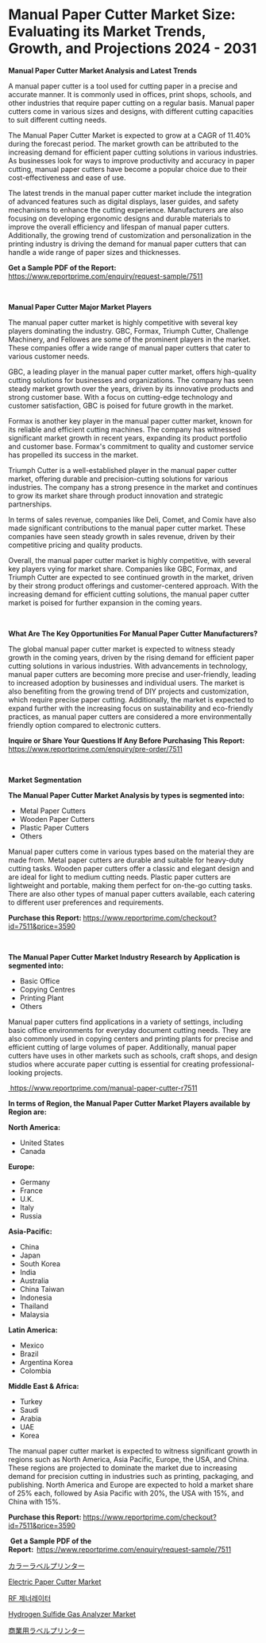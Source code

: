 <p><h1>Manual Paper Cutter Market Size: Evaluating its Market Trends, Growth, and Projections 2024 - 2031</h1></p><p><strong>Manual Paper Cutter Market Analysis and Latest Trends</strong></p>
<p><p>A manual paper cutter is a tool used for cutting paper in a precise and accurate manner. It is commonly used in offices, print shops, schools, and other industries that require paper cutting on a regular basis. Manual paper cutters come in various sizes and designs, with different cutting capacities to suit different cutting needs.</p><p>The Manual Paper Cutter Market is expected to grow at a CAGR of 11.40% during the forecast period. The market growth can be attributed to the increasing demand for efficient paper cutting solutions in various industries. As businesses look for ways to improve productivity and accuracy in paper cutting, manual paper cutters have become a popular choice due to their cost-effectiveness and ease of use.</p><p>The latest trends in the manual paper cutter market include the integration of advanced features such as digital displays, laser guides, and safety mechanisms to enhance the cutting experience. Manufacturers are also focusing on developing ergonomic designs and durable materials to improve the overall efficiency and lifespan of manual paper cutters. Additionally, the growing trend of customization and personalization in the printing industry is driving the demand for manual paper cutters that can handle a wide range of paper sizes and thicknesses.</p></p>
<p><strong>Get a Sample PDF of the Report:&nbsp;</strong> <a href="https://www.reportprime.com/enquiry/request-sample/7511">https://www.reportprime.com/enquiry/request-sample/7511</a></p>
<p>&nbsp;</p>
<p><strong>Manual Paper Cutter Major Market Players</strong></p>
<p><p>The manual paper cutter market is highly competitive with several key players dominating the industry. GBC, Formax, Triumph Cutter, Challenge Machinery, and Fellowes are some of the prominent players in the market. These companies offer a wide range of manual paper cutters that cater to various customer needs.</p><p>GBC, a leading player in the manual paper cutter market, offers high-quality cutting solutions for businesses and organizations. The company has seen steady market growth over the years, driven by its innovative products and strong customer base. With a focus on cutting-edge technology and customer satisfaction, GBC is poised for future growth in the market.</p><p>Formax is another key player in the manual paper cutter market, known for its reliable and efficient cutting machines. The company has witnessed significant market growth in recent years, expanding its product portfolio and customer base. Formax's commitment to quality and customer service has propelled its success in the market.</p><p>Triumph Cutter is a well-established player in the manual paper cutter market, offering durable and precision-cutting solutions for various industries. The company has a strong presence in the market and continues to grow its market share through product innovation and strategic partnerships.</p><p>In terms of sales revenue, companies like Deli, Comet, and Comix have also made significant contributions to the manual paper cutter market. These companies have seen steady growth in sales revenue, driven by their competitive pricing and quality products.</p><p>Overall, the manual paper cutter market is highly competitive, with several key players vying for market share. Companies like GBC, Formax, and Triumph Cutter are expected to see continued growth in the market, driven by their strong product offerings and customer-centered approach. With the increasing demand for efficient cutting solutions, the manual paper cutter market is poised for further expansion in the coming years.</p></p>
<p>&nbsp;</p>
<p><strong>What Are The Key Opportunities For Manual Paper Cutter Manufacturers?</strong></p>
<p><p>The global manual paper cutter market is expected to witness steady growth in the coming years, driven by the rising demand for efficient paper cutting solutions in various industries. With advancements in technology, manual paper cutters are becoming more precise and user-friendly, leading to increased adoption by businesses and individual users. The market is also benefiting from the growing trend of DIY projects and customization, which require precise paper cutting. Additionally, the market is expected to expand further with the increasing focus on sustainability and eco-friendly practices, as manual paper cutters are considered a more environmentally friendly option compared to electronic cutters.</p></p>
<p><strong>Inquire or Share Your Questions If Any Before Purchasing This Report:</strong> <a href="https://www.reportprime.com/enquiry/pre-order/7511">https://www.reportprime.com/enquiry/pre-order/7511</a></p>
<p>&nbsp;</p>
<p><strong>Market Segmentation</strong></p>
<p><strong>The Manual Paper Cutter Market Analysis by types is segmented into:</strong></p>
<p><ul><li>Metal Paper Cutters</li><li>Wooden Paper Cutters</li><li>Plastic Paper Cutters</li><li>Others</li></ul></p>
<p><p>Manual paper cutters come in various types based on the material they are made from. Metal paper cutters are durable and suitable for heavy-duty cutting tasks. Wooden paper cutters offer a classic and elegant design and are ideal for light to medium cutting needs. Plastic paper cutters are lightweight and portable, making them perfect for on-the-go cutting tasks. There are also other types of manual paper cutters available, each catering to different user preferences and requirements.</p></p>
<p><strong>Purchase this Report:&nbsp;</strong><a href="https://www.reportprime.com/checkout?id=7511&price=3590">https://www.reportprime.com/checkout?id=7511&price=3590</a></p>
<p>&nbsp;</p>
<p><strong>The Manual Paper Cutter Market Industry Research by Application is segmented into:</strong></p>
<p><ul><li>Basic Office</li><li>Copying Centres</li><li>Printing Plant</li><li>Others</li></ul></p>
<p><p>Manual paper cutters find applications in a variety of settings, including basic office environments for everyday document cutting needs. They are also commonly used in copying centers and printing plants for precise and efficient cutting of large volumes of paper. Additionally, manual paper cutters have uses in other markets such as schools, craft shops, and design studios where accurate paper cutting is essential for creating professional-looking projects.</p></p>
<p><a href="https://www.reportprime.com/manual-paper-cutter-r7511">&nbsp;https://www.reportprime.com/manual-paper-cutter-r7511</a></p>
<p><strong>In terms of Region, the Manual Paper Cutter Market Players available by Region are:</strong></p>
<p>
    <p> <strong> North America: </strong>
        <ul>
            <li>United States</li>
            <li>Canada</li>
        </ul>
        </p> 
    <p> <strong> Europe: </strong>
        <ul>
            <li>Germany</li>
            <li>France</li>
            <li>U.K.</li>
            <li>Italy</li>
            <li>Russia</li>
        </ul>
        </p> 
    <p> <strong> Asia-Pacific: </strong>
        <ul>
            <li>China</li>
            <li>Japan</li>
            <li>South Korea</li>
            <li>India</li>
            <li>Australia</li>
            <li>China Taiwan</li>
            <li>Indonesia</li>
            <li>Thailand</li>
            <li>Malaysia</li>
        </ul>
        </p> 
    <p> <strong> Latin America: </strong>
        <ul>
            <li>Mexico</li>
            <li>Brazil</li>
            <li>Argentina Korea</li>
            <li>Colombia</li>
        </ul>
        </p> 
    <p> <strong> Middle East & Africa: </strong>
        <ul>
            <li>Turkey</li>
            <li>Saudi</li>
            <li>Arabia</li>
            <li>UAE</li>
            <li>Korea</li>
        </ul>
    </p>
    </p>
<p><p>The manual paper cutter market is expected to witness significant growth in regions such as North America, Asia Pacific, Europe, the USA, and China. These regions are projected to dominate the market due to increasing demand for precision cutting in industries such as printing, packaging, and publishing. North America and Europe are expected to hold a market share of 25% each, followed by Asia Pacific with 20%, the USA with 15%, and China with 15%.</p></p>
<p><strong>Purchase this Report: </strong><a href="https://www.reportprime.com/checkout?id=7511&price=3590">https://www.reportprime.com/checkout?id=7511&price=3590</a></p>
<p>&nbsp;<strong>Get a Sample PDF of the Report:&nbsp;&nbsp;</strong><a href="https://www.reportprime.com/enquiry/request-sample/7511">https://www.reportprime.com/enquiry/request-sample/7511</a></p>
<p><strong></strong></p>
<p><p><a href="https://github.com/JerelSchulit20231/Market-Research-Report-List-1/blob/main/504280076524.md">カラーラベルプリンター</a></p><p><a href="https://github.com/susanjprice2023/Market-Research-Report-List-1/blob/main/electric-paper-cutter-market.md">Electric Paper Cutter Market</a></p><p><a href="https://github.com/durgin521/Market-Research-Report-List-1/blob/main/882301372266.md">RF 제너레이터</a></p><p><a href="https://github.com/RosemarieLeffler2023/Market-Research-Report-List-1/blob/main/hydrogen-sulfide-gas-analyzer-market.md">Hydrogen Sulfide Gas Analyzer Market</a></p><p><a href="https://github.com/NovaStamm2023/Market-Research-Report-List-1/blob/main/964643976523.md">商業用ラベルプリンター</a></p></p>